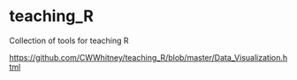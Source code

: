# teaching_R
Collection of tools for teaching R

https://github.com/CWWhitney/teaching_R/blob/master/Data_Visualization.html
